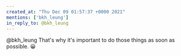 ```yaml
---
created_at: "Thu Dec 09 01:57:37 +0000 2021"
mentions: ['bkh_leung']
in_reply_to: @bkh_leung
---
```


@bkh_leung That's why it's important to do those things as soon as possible. 😀